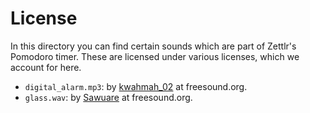 # License

In this directory you can find certain sounds which are part of Zettlr's Pomodoro timer. These are licensed under various licenses, which we account for here.

* `digital_alarm.mp3`: by [kwahmah_02](https://freesound.org/people/kwahmah_02/) at freesound.org.
* `glass.wav`: by [Sawuare](https://freesound.org/people/Sawuare/) at freesound.org.
